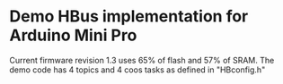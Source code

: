 # Demo HBus implementation for Arduino Mini Pro

Current firmware revision 1.3 uses 65% of flash and 57% of SRAM. The demo code has 4 topics and 4 coos tasks as defined in "HBconfig.h"
